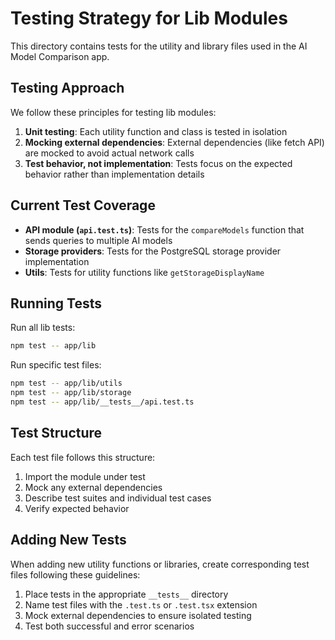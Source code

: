 # Testing Strategy for Lib Modules

This directory contains tests for the utility and library files used in the AI Model Comparison app.

## Testing Approach

We follow these principles for testing lib modules:

1. **Unit testing**: Each utility function and class is tested in isolation
2. **Mocking external dependencies**: External dependencies (like fetch API) are mocked to avoid actual network calls
3. **Test behavior, not implementation**: Tests focus on the expected behavior rather than implementation details

## Current Test Coverage

- **API module (`api.test.ts`)**: Tests for the `compareModels` function that sends queries to multiple AI models
- **Storage providers**: Tests for the PostgreSQL storage provider implementation
- **Utils**: Tests for utility functions like `getStorageDisplayName`

## Running Tests

Run all lib tests:

```bash
npm test -- app/lib
```

Run specific test files:

```bash
npm test -- app/lib/utils
npm test -- app/lib/storage
npm test -- app/lib/__tests__/api.test.ts
```

## Test Structure

Each test file follows this structure:

1. Import the module under test
2. Mock any external dependencies
3. Describe test suites and individual test cases
4. Verify expected behavior

## Adding New Tests

When adding new utility functions or libraries, create corresponding test files following these guidelines:

1. Place tests in the appropriate `__tests__` directory
2. Name test files with the `.test.ts` or `.test.tsx` extension
3. Mock external dependencies to ensure isolated testing
4. Test both successful and error scenarios
